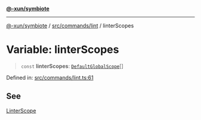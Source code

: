 [**@-xun/symbiote**](../../../../README.md)

***

[@-xun/symbiote](../../../../README.md) / [src/commands/lint](../README.md) / linterScopes

# Variable: linterScopes

> `const` **linterScopes**: [`DefaultGlobalScope`](../../../configure/enumerations/DefaultGlobalScope.md)[]

Defined in: [src/commands/lint.ts:61](https://github.com/Xunnamius/symbiote/blob/97e44b70bbc4b25fd28c3641586a9d18f95d8540/src/commands/lint.ts#L61)

## See

[LinterScope](../../../configure/enumerations/DefaultGlobalScope.md)

